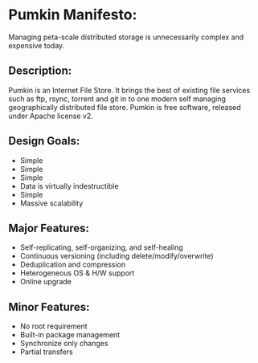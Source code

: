 # Pumkin Manifesto:
Managing peta-scale distributed storage is unnecessarily complex and expensive today.

## Description:
Pumkin is an Internet File Store. It brings the best of existing file services such as ftp, rsync, torrent and git in to one modern self managing geographically distributed file store. Pumkin is free software, released under Apache license v2.

## Design Goals:
* Simple
* Simple
* Simple
* Data is virtually indestructible
* Simple
* Massive scalability

## Major Features:
* Self-replicating, self-organizing, and self-healing
* Continuous versioning (including delete/modify/overwrite)
* Deduplication and compression
* Heterogeneous OS & H/W support
* Online upgrade

## Minor Features:
* No root requirement
* Built-in package management
* Synchronize only changes
* Partial transfers
